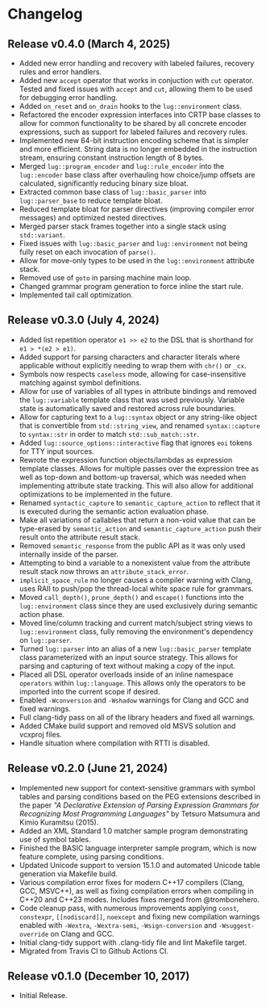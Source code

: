 # Changelog

## Release v0.4.0 (March 4, 2025)

* Added new error handling and recovery with labeled failures, recovery rules and error handlers.
* Added new `accept` operator that works in conjuction with `cut` operator. Tested and fixed issues with `accept` and `cut`, allowing them to be used for debugging error handling.
* Added `on_reset` and `on_drain` hooks to the `lug::environment` class.
* Refactored the encoder expression interfaces into CRTP base classes to allow for common functionality to be shared by all concrete encoder expressions, such as support for labeled failures and recovery rules.
* Implemented new 64-bit instruction encoding scheme that is simpler and more efficient. String data is no longer embedded in the instruction stream, ensuring constant instruction length of 8 bytes.
* Merged `lug::program_encoder` and `lug::rule_encoder` into the `lug::encoder` base class after overhauling how choice/jump offsets are calculated, significantly reducing binary size bloat.
* Extracted common base class of `lug::basic_parser` into `lug::parser_base` to reduce template bloat.
* Reduced template bloat for parser directives (improving compiler error messages) and optimized nested directives.
* Merged parser stack frames together into a single stack using `std::variant`.
* Fixed issues with `lug::basic_parser` and `lug::environment` not being fully reset on each invocation of `parse()`.
* Allow for move-only types to be used in the `lug::environment` attribute stack.
* Removed use of `goto` in parsing machine main loop.
* Changed grammar program generation to force inline the start rule.
* Implemented tail call optimization.

## Release v0.3.0 (July 4, 2024)

* Added list repetition operator `e1 >> e2` to the DSL that is shorthand for `e1 > *(e2 > e1)`.
* Added support for parsing characters and character literals where applicable without explicitly needing to wrap them with `chr()` or `_cx`.
* Symbols now respects `caseless` mode, allowing for case-insensitive matching against symbol definitions.
* Allow for use of variables of all types in attribute bindings and removed the `lug::variable` template class that was used previously. Variable state is automatically saved and restored across rule boundaries.
* Allow for capturing text to a `lug::syntax` object or any string-like object that is convertible from `std::string_view`, and renamed `syntax::capture` to `syntax::str` in order to match `std::sub_match::str`.
* Added `lug::source_options::interactive` flag that ignores `eoi` tokens for TTY input sources.
* Rewrote the expression function objects/lambdas as expression template classes. Allows for multiple passes over the expression tree as well as top-down and bottom-up traversal, which was needed when implementing attribute state tracking. This will also allow for additional optimizations to be implemented in the future.
* Renamed `syntactic_capture` to `semantic_capture_action` to reflect that it is executed during the semantic action evaluation phase.
* Make all variations of callables that return a non-void value that can be type-erased by `semantic_action` and `semantic_capture_action` push their result onto the attribute result stack.
* Removed `semantic_response` from the public API as it was only used internally inside of the parser.
* Attempting to bind a variable to a nonexistent value from the attribute result stack now throws an `attribute_stack_error`.
* `implicit_space_rule` no longer causes a compiler warning with Clang, uses RAII to push/pop the thread-local white space rule for grammars.
* Moved `call_depth()`, `prune_depth()` and `escape()` functions into the `lug::environment` class since they are used exclusively during semantic action phase.
* Moved line/column tracking and current match/subject string views to `lug::environment` class, fully removing the environment's dependency on `lug::parser`.
* Turned `lug::parser` into an alias of a new `lug::basic_parser` template class parameterized with an input source strategy. This allows for parsing and capturing of text without making a copy of the input.
* Placed all DSL operator overloads inside of an inline namespace `operators` within `lug::language`. This allows only the operators to be imported into the current scope if desired.
* Enabled `-Wconversion` and `-Wshadow` warnings for Clang and GCC and fixed warnings.
* Full clang-tidy pass on all of the library headers and fixed all warnings.
* Added CMake build support and removed old MSVS solution and vcxproj files.
* Handle situation where compilation with RTTI is disabled.

## Release v0.2.0 (June 21, 2024)

* Implemented new support for context-sensitive grammars with symbol tables and parsing conditions based on the PEG extensions described in the paper *"A Declarative Extension of Parsing Expression Grammars for Recognizing Most Programming Languages"* by Tetsuro Matsumura and Kimio Kuramitsu (2015).
* Added an XML Standard 1.0 matcher sample program demonstrating use of symbol tables.
* Finished the BASIC language interpreter sample program, which is now feature complete, using parsing conditions.
* Updated Unicode support to version 15.1.0 and automated Unicode table generation via Makefile build.
* Various compilation error fixes for modern C++17 compilers (Clang, GCC, MSVC++), as well as fixing compilation errors when compiling in C++20 and C++23 modes. Includes fixes merged from @trombonehero.
* Code cleanup pass, with numerous improvements applying `const`, `constexpr`, `[[nodiscard]]`, `noexcept` and fixing new compilation warnings enabled with `-Wextra`, `-Wextra-semi`, `-Wsign-conversion` and `-Wsuggest-override` on Clang and GCC.
* Initial clang-tidy support with .clang-tidy file and lint Makefile target.
* Migrated from Travis CI to Github Actions CI.

## Release v0.1.0 (December 10, 2017)

* Initial Release.